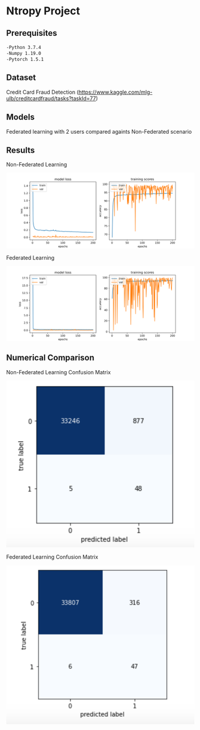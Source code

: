 # Ntropy Project

## Prerequisites
    -Python 3.7.4
    -Numpy 1.19.0
    -Pytorch 1.5.1

## Dataset
Credit Card Fraud Detection (https://www.kaggle.com/mlg-ulb/creditcardfraud/tasks?taskId=77)

## Models
Federated learning with 2 users compared againts Non-Federated scenario 


## Results


Non-Federated Learning

![GitHub Logo](/Images/Accuracy_Scores.png)


Federated Learning

![GitHub Logo](/Images/Federated_Accuracy_Scores.png)


## Numerical Comparison

Non-Federated Learning Confusion Matrix 

![GitHub Logo](/Images/CF_Non_Federated.png)


Federated Learning Confusion Matrix 

![GitHub Logo](/Images/CM_Federated.png)
